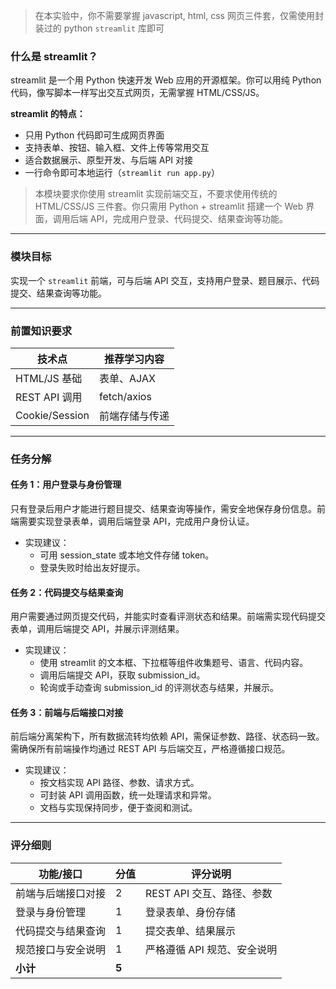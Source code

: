 <!-- ## Advance 2：前端交互

--- -->

> 在本实验中，你不需要掌握 javascript, html, css 网页三件套，仅需使用封装过的 python `streamlit` 库即可

### 什么是 streamlit？

streamlit 是一个用 Python 快速开发 Web 应用的开源框架。你可以用纯 Python 代码，像写脚本一样写出交互式网页，无需掌握 HTML/CSS/JS。

**streamlit 的特点：**
- 只用 Python 代码即可生成网页界面
- 支持表单、按钮、输入框、文件上传等常用交互
- 适合数据展示、原型开发、与后端 API 对接
- 一行命令即可本地运行（`streamlit run app.py`）

> 本模块要求你使用 streamlit 实现前端交互，不要求使用传统的 HTML/CSS/JS 三件套。你只需用 Python + streamlit 搭建一个 Web 界面，调用后端 API，完成用户登录、代码提交、结果查询等功能。

---

### 模块目标

实现一个 `streamlit` 前端，可与后端 API 交互，支持用户登录、题目展示、代码提交、结果查询等功能。

---

### 前置知识要求

| 技术点         | 推荐学习内容           |
| -------------- | ---------------------- |
| HTML/JS 基础   | 表单、AJAX             |
| REST API 调用  | fetch/axios            |
| Cookie/Session | 前端存储与传递         |

---

### 任务分解

#### 任务 1：用户登录与身份管理

只有登录后用户才能进行题目提交、结果查询等操作，需安全地保存身份信息。前端需要实现登录表单，调用后端登录 API，完成用户身份认证。

- 实现建议：
  - 可用 session_state 或本地文件存储 token。
  - 登录失败时给出友好提示。

#### 任务 2：代码提交与结果查询

用户需要通过网页提交代码，并能实时查看评测状态和结果。前端需实现代码提交表单，调用后端提交 API，并展示评测结果。

- 实现建议：
  - 使用 streamlit 的文本框、下拉框等组件收集题号、语言、代码内容。
  - 调用后端提交 API，获取 submission_id。
  - 轮询或手动查询 submission_id 的评测状态与结果，并展示。

#### 任务 3：前端与后端接口对接

前后端分离架构下，所有数据流转均依赖 API，需保证参数、路径、状态码一致。需确保所有前端操作均通过 REST API 与后端交互，严格遵循接口规范。

- 实现建议：
  - 按文档实现 API 路径、参数、请求方式。
  - 可封装 API 调用函数，统一处理请求和异常。
  - 文档与实现保持同步，便于查阅和测试。

---

### 评分细则

| 功能/接口                | 分值 | 评分说明                         |
|--------------------------|------|----------------------------------|
| 前端与后端接口对接       | 2    | REST API 交互、路径、参数         |
| 登录与身份管理           | 1    | 登录表单、身份存储                |
| 代码提交与结果查询       | 1    | 提交表单、结果展示                |
| 规范接口与安全说明       | 1    | 严格遵循 API 规范、安全说明        |
| **小计**                 | **5**|                                  |
